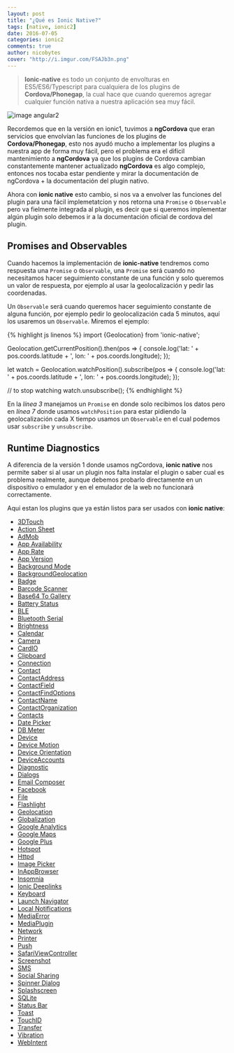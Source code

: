 ```yaml
---
layout: post
title: "¿Qué es Ionic Native?"
tags: [native, ionic2]  
date: 2016-07-05
categories: ionic2
comments: true
author: nicobytes
cover: "http://i.imgur.com/FSAJb3n.png"
---
```


> **Ionic-native** es todo un conjunto de envolturas en ES5/ES6/Typescript para cualquiera de los plugins de **Cordova/Phonegap**, la cual hace que cuando queremos agregar cualquier función nativa a nuestra aplicación sea muy fácil.

<img src="http://i.imgur.com/FSAJb3n.png" class="img-responsive" alt="image angular2"/>

Recordemos que en la versión en ionic1, tuvimos a **ngCordova** que eran servicios que envolvían las funciones de los plugins de **Cordova/Phonegap**, esto nos ayudó mucho a implementar los plugins a nuestra app de forma muy fácil, pero el problema era el difícil mantenimiento a **ngCordova** ya que los plugins de Cordova cambian constantemente mantener actualizado **ngCordova** es algo complejo, entonces nos tocaba estar pendiente y mirar la documentación de ngCordova + la documentación del plugin nativo.

Ahora con **ionic native** esto cambio, si nos va a envolver las funciones del plugin para una fácil implemetatcion y nos retorna una `Promise` o `Observable` pero va fielmente integrada al plugin, es decir que si queremos implementar algún plugin solo debemos ir a la documentación oficial de cordova del plugin.

## Promises and Observables

Cuando hacemos la implementación de **ionic-native** tendremos como respuesta una  `Promise` o `Observable`, una `Promise` será cuando no necesitamos hacer seguimiento constante de una función y solo queremos un valor de respuesta, por ejemplo al usar la geolocalización y pedir las coordenadas.

Un `Observable` será cuando queremos hacer seguimiento constante de alguna función, por ejemplo pedir lo geolocalización cada 5 minutos, aquí los usaremos un `Observable`. Miremos el ejemplo:

{% highlight js linenos %}
import {Geolocation} from 'ionic-native';

Geolocation.getCurrentPosition().then(pos => {
  console.log('lat: ' + pos.coords.latitude + ', lon: ' + pos.coords.longitude);
});

let watch = Geolocation.watchPosition().subscribe(pos => {
  console.log('lat: ' + pos.coords.latitude + ', lon: ' + pos.coords.longitude);
});

// to stop watching
watch.unsubscribe();
{% endhighlight %}

En la *línea 3* manejamos un `Promise` en donde solo recibimos los datos pero en *línea 7* donde usamos `watchPosition` para estar pidiendo la geolocalización cada X tiempo usamos un `Observable` en el cual podemos usar `subscribe` y `unsubscribe`.
## Runtime Diagnostics

A diferencia de la versión 1 donde usamos ngCordova, **ionic native** nos permite saber si al usar un plugin nos falta instalar el plugin o saber cual es problema realmente, aunque debemos probarlo directamente en un dispositivo o emulador y en el emulador de la web no funcionará correctamente.

Aqui estan los plugins que ya están listos para ser usados con **ionic native**:
<ul>
  
<li class="capitalize ">
  <a href="http://ionicframework.com/docs/v2/native/3dtouch" target="_blank">3DTouch</a>
</li>
<li class="capitalize ">
  <a href="http://ionicframework.com/docs/v2/native/action-sheet" target="_blank">Action Sheet</a>
</li>
<li class="capitalize ">
  <a href="http://ionicframework.com/docs/v2/native/admob" target="_blank">AdMob</a>
</li>
<li class="capitalize ">
  <a href="http://ionicframework.com/docs/v2/native/app-availability" target="_blank">App Availability</a>
</li>
<li class="capitalize ">
  <a href="http://ionicframework.com/docs/v2/native/app-rate" target="_blank">App Rate</a>
</li>
<li class="capitalize ">
  <a href="http://ionicframework.com/docs/v2/native/app-version" target="_blank">App Version</a>
</li>
<li class="capitalize ">
  <a href="http://ionicframework.com/docs/v2/native/background-mode" target="_blank">Background Mode</a>
</li>
<li class="capitalize ">
  <a href="http://ionicframework.com/docs/v2/native/backgroundgeolocation" target="_blank">BackgroundGeolocation</a>
</li>
<li class="capitalize ">
  <a href="http://ionicframework.com/docs/v2/native/badge" target="_blank">Badge</a>
</li>
<li class="capitalize ">
  <a href="http://ionicframework.com/docs/v2/native/barcode-scanner" target="_blank">Barcode Scanner</a>
</li>
<li class="capitalize ">
  <a href="http://ionicframework.com/docs/v2/native/base64-to gallery" target="_blank">Base64 To Gallery</a>
</li>
<li class="capitalize ">
  <a href="http://ionicframework.com/docs/v2/native/battery-status" target="_blank">Battery Status</a>
</li>
<li class="capitalize ">
  <a href="http://ionicframework.com/docs/v2/native/ble" target="_blank">BLE</a>
</li>
<li class="capitalize ">
  <a href="http://ionicframework.com/docs/v2/native/bluetooth-serial" target="_blank">Bluetooth Serial</a>
</li>
<li class="capitalize ">
  <a href="http://ionicframework.com/docs/v2/native/brightness" target="_blank">Brightness</a>
</li>
<li class="capitalize ">
  <a href="http://ionicframework.com/docs/v2/native/calendar" target="_blank">Calendar</a>
</li>
<li class="capitalize ">
  <a href="http://ionicframework.com/docs/v2/native/camera" target="_blank">Camera</a>
</li>
<li class="capitalize ">
  <a href="http://ionicframework.com/docs/v2/native/cardio" target="_blank">CardIO</a>
</li>
<li class="capitalize ">
  <a href="http://ionicframework.com/docs/v2/native/clipboard" target="_blank">Clipboard</a>
</li>
<li class="capitalize ">
  <a href="http://ionicframework.com/docs/v2/native/connection" target="_blank">Connection</a>
</li>
<li class="capitalize ">
  <a href="http://ionicframework.com/docs/v2/native/contact" target="_blank">Contact</a>
</li>
<li class="capitalize ">
  <a href="http://ionicframework.com/docs/v2/native/contactaddress" target="_blank">ContactAddress</a>
</li>
<li class="capitalize ">
  <a href="http://ionicframework.com/docs/v2/native/contactfield" target="_blank">ContactField</a>
</li>
<li class="capitalize ">
  <a href="http://ionicframework.com/docs/v2/native/contactfindoptions" target="_blank">ContactFindOptions</a>
</li>
<li class="capitalize ">
  <a href="http://ionicframework.com/docs/v2/native/contactname" target="_blank">ContactName</a>
</li>
<li class="capitalize ">
  <a href="http://ionicframework.com/docs/v2/native/contactorganization" target="_blank">ContactOrganization</a>
</li>
<li class="capitalize ">
  <a href="http://ionicframework.com/docs/v2/native/contacts" target="_blank">Contacts</a>
</li>
<li class="capitalize ">
  <a href="http://ionicframework.com/docs/v2/native/date-picker" target="_blank">Date Picker</a>
</li>
<li class="capitalize ">
  <a href="http://ionicframework.com/docs/v2/native/db-meter" target="_blank">DB Meter</a>
</li>
<li class="capitalize ">
  <a href="http://ionicframework.com/docs/v2/native/device" target="_blank">Device</a>
</li>
<li class="capitalize ">
  <a href="http://ionicframework.com/docs/v2/native/device-motion" target="_blank">Device Motion</a>
</li>
<li class="capitalize ">
  <a href="http://ionicframework.com/docs/v2/native/device-orientation" target="_blank">Device Orientation</a>
</li>
<li class="capitalize ">
  <a href="http://ionicframework.com/docs/v2/native/deviceaccounts" target="_blank">DeviceAccounts</a>
</li>
<li class="capitalize ">
  <a href="http://ionicframework.com/docs/v2/native/diagnostic" target="_blank">Diagnostic</a>
</li>
<li class="capitalize ">
  <a href="http://ionicframework.com/docs/v2/native/dialogs" target="_blank">Dialogs</a>
</li>
<li class="capitalize ">
  <a href="http://ionicframework.com/docs/v2/native/email-composer" target="_blank">Email Composer</a>
</li>
<li class="capitalize ">
  <a href="http://ionicframework.com/docs/v2/native/facebook" target="_blank">Facebook</a>
</li>
<li class="capitalize ">
  <a href="http://ionicframework.com/docs/v2/native/file" target="_blank">File</a>
</li>
<li class="capitalize ">
  <a href="http://ionicframework.com/docs/v2/native/flashlight" target="_blank">Flashlight</a>
</li>
<li class="capitalize ">
  <a href="http://ionicframework.com/docs/v2/native/geolocation" target="_blank">Geolocation</a>
</li>
<li class="capitalize ">
  <a href="http://ionicframework.com/docs/v2/native/globalization" target="_blank">Globalization</a>
</li>
<li class="capitalize ">
  <a href="http://ionicframework.com/docs/v2/native/google-analytics" target="_blank">Google Analytics</a>
</li>
<li class="capitalize ">
  <a href="http://ionicframework.com/docs/v2/native/google-maps" target="_blank">Google Maps</a>
</li>
<li class="capitalize ">
  <a href="http://ionicframework.com/docs/v2/native/google-plus" target="_blank">Google Plus</a>
</li>
<li class="capitalize ">
  <a href="http://ionicframework.com/docs/v2/native/hotspot" target="_blank">Hotspot</a>
</li>
<li class="capitalize ">
  <a href="http://ionicframework.com/docs/v2/native/httpd" target="_blank">Httpd</a>
</li>
<li class="capitalize ">
  <a href="http://ionicframework.com/docs/v2/native/image-picker" target="_blank">Image Picker</a>
</li>
<li class="capitalize ">
  <a href="http://ionicframework.com/docs/v2/native/inappbrowser" target="_blank">InAppBrowser</a>
</li>
<li class="capitalize ">
  <a href="http://ionicframework.com/docs/v2/native/insomnia" target="_blank">Insomnia</a>
</li>
<li class="capitalize ">
  <a href="http://ionicframework.com/docs/v2/native/ionic-deeplinks" target="_blank">Ionic Deeplinks</a>
</li>
<li class="capitalize ">
  <a href="http://ionicframework.com/docs/v2/native/keyboard" target="_blank">Keyboard</a>
</li>
<li class="capitalize ">
  <a href="http://ionicframework.com/docs/v2/native/launch-navigator" target="_blank">Launch Navigator</a>
</li>
<li class="capitalize ">
  <a href="http://ionicframework.com/docs/v2/native/local-notifications" target="_blank">Local Notifications</a>
</li>
<li class="capitalize ">
  <a href="http://ionicframework.com/docs/v2/native/mediaerror" target="_blank">MediaError</a>
</li>
<li class="capitalize ">
  <a href="http://ionicframework.com/docs/v2/native/mediaplugin" target="_blank">MediaPlugin</a>
</li>
<li class="capitalize ">
  <a href="http://ionicframework.com/docs/v2/native/network" target="_blank">Network</a>
</li>
<li class="capitalize ">
  <a href="http://ionicframework.com/docs/v2/native/printer" target="_blank">Printer</a>
</li>
<li class="capitalize ">
  <a href="http://ionicframework.com/docs/v2/native/push" target="_blank">Push</a>
</li>
<li class="capitalize ">
  <a href="http://ionicframework.com/docs/v2/native/safariviewcontroller" target="_blank">SafariViewController</a>
</li>
<li class="capitalize ">
  <a href="http://ionicframework.com/docs/v2/native/screenshot" target="_blank">Screenshot</a>
</li>
<li class="capitalize ">
  <a href="http://ionicframework.com/docs/v2/native/sms" target="_blank">SMS</a>
</li>
<li class="capitalize ">
  <a href="http://ionicframework.com/docs/v2/native/social-sharing" target="_blank">Social Sharing</a>
</li>
<li class="capitalize ">
  <a href="http://ionicframework.com/docs/v2/native/spinner-dialog" target="_blank">Spinner Dialog</a>
</li>
<li class="capitalize ">
  <a href="http://ionicframework.com/docs/v2/native/splashscreen" target="_blank">Splashscreen</a>
</li>
<li class="capitalize ">
  <a href="http://ionicframework.com/docs/v2/native/sqlite" target="_blank">SQLite</a>
</li>
<li class="capitalize ">
  <a href="http://ionicframework.com/docs/v2/native/status-bar" target="_blank">Status Bar</a>
</li>
<li class="capitalize ">
  <a href="http://ionicframework.com/docs/v2/native/toast" target="_blank">Toast</a>
</li>
<li class="capitalize ">
  <a href="http://ionicframework.com/docs/v2/native/touchid" target="_blank">TouchID</a>
</li>
<li class="capitalize ">
  <a href="http://ionicframework.com/docs/v2/native/transfer" target="_blank">Transfer</a>
</li>
<li class="capitalize ">
  <a href="http://ionicframework.com/docs/v2/native/vibration" target="_blank">Vibration</a>
</li>
<li class="capitalize ">
  <a href="http://ionicframework.com/docs/v2/native/webintent" target="_blank">WebIntent</a>
</li>

</ul>